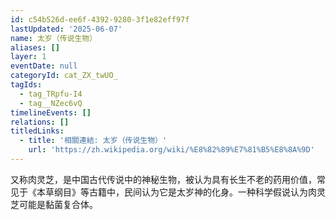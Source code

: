```yaml
---
id: c54b526d-ee6f-4392-9280-3f1e82eff97f
lastUpdated: '2025-06-07'
name: 太岁（传说生物）
aliases: []
layer: 1
eventDate: null
categoryId: cat_ZX_twUO_
tagIds:
  - tag_TRpfu-I4
  - tag__NZec6vQ
timelineEvents: []
relations: []
titledLinks:
  - title: '相關連結: 太岁（传说生物）'
    url: 'https://zh.wikipedia.org/wiki/%E8%82%89%E7%81%B5%E8%8A%9D'
---
```

又称肉灵芝，是中国古代传说中的神秘生物，被认为具有长生不老的药用价值，常见于《本草纲目》等古籍中，民间认为它是太岁神的化身。一种科学假说认为肉灵芝可能是黏菌复合体。
